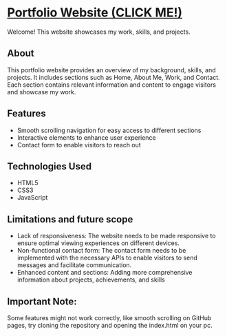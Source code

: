 # [Portfolio Website (CLICK ME!)](https://nayan21402.github.io/) 

Welcome! This website showcases my work, skills, and projects.


## About
This portfolio website provides an overview of my background, skills, and projects. It includes sections such as Home, About Me, Work, and Contact. Each section contains relevant information and content to engage visitors and showcase my work.

## Features
- Smooth scrolling navigation for easy access to different sections
- Interactive elements to enhance user experience
- Contact form to enable visitors to reach out

## Technologies Used
- HTML5
- CSS3
- JavaScript

## Limitations and future scope
- Lack of responsiveness: The website needs to be made responsive to ensure optimal viewing experiences on different devices.
- Non-functional contact form: The contact form needs to be implemented with the necessary APIs to enable visitors to send messages and facilitate communication.
- Enhanced content and sections: Adding more comprehensive information about projects, achievements, and skills



 ## Important Note:
 Some features might not work correctly, like smooth scrolling on GitHub pages, try cloning the repository and opening the index.html on your pc.
 

